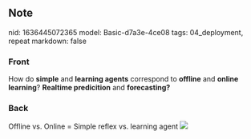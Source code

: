 ## Note
nid: 1636445072365
model: Basic-d7a3e-4ce08
tags: 04_deployment, repeat
markdown: false

### Front
How do <b>simple</b> and <b>learning agents</b> correspond to
<b>offline</b> and <b>online learning</b>? <b>Realtime
predicition</b> and <b>forecasting?</b>

### Back
Offline vs. Online = Simple reflex vs. learning agent <img src= 
"paste-29737808a6c09ae2456d44ef715b0787ce836529.jpg">
